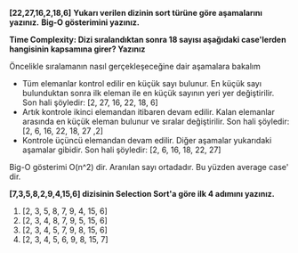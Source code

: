 **[22,27,16,2,18,6]**
**Yukarı verilen dizinin sort türüne göre aşamalarını yazınız.**
**Big-O gösterimini yazınız.**

**Time Complexity: Dizi sıralandıktan sonra 18 sayısı aşağıdaki case'lerden hangisinin kapsamına girer? Yazınız**

Öncelikle sıralamanın nasıl gerçekleşeceğine dair aşamalara bakalım
- Tüm elemanlar kontrol edilir en küçük sayı bulunur. En küçük sayı bulunduktan sonra ilk eleman ile en küçük sayının yeri yer değiştirilir. Son hali şöyledir:
[2, 27, 16, 22, 18, 6]
- Artık kontrole ikinci elemandan itibaren devam edilir. Kalan elemanlar arasında en küçük eleman bulunur ve sıralar değiştirilir. Son hali şöyledir:
[2, 6, 16, 22, 18, 27 ,2]
- Kontrole üçüncü elemandan devam edilir. Diğer aşamalar yukarıdaki aşamalar gibidir. Son hali şöyledir: 
[2, 6, 16, 18, 22, 27]

Big-O gösterimi O(n^2) dir.
Aranılan sayı ortadadır. Bu yüzden average case' dir. 

**[7,3,5,8,2,9,4,15,6] dizisinin Selection Sort'a göre ilk 4 adımını yazınız.**
1. [2, 3, 5, 8, 7, 9, 4, 15, 6]
2. [2, 3, 4, 8, 7, 9, 5, 15, 6]
3. [2, 3, 4, 5, 7, 9, 8, 15, 6]
4. [2, 3, 4, 5, 6, 9, 8, 15, 7]


